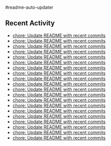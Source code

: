 #readme-auto-updater

## Recent Activity
<!-- LATEST_COMMITS:START -->
- [chore: Update README with recent commits](https://github.com/NEO1717/readme-auto-updater/commit/91f91fd08e9b068756716cdde3dcb86b3c144b38)
- [chore: Update README with recent commits](https://github.com/NEO1717/readme-auto-updater/commit/3c5f38cdc1715730f58335d9f19819d2c2ef4f64)
- [chore: Update README with recent commits](https://github.com/NEO1717/readme-auto-updater/commit/d0d56d417e2c7178ff9a71b85c2522ce0796d568)
- [chore: Update README with recent commits](https://github.com/NEO1717/readme-auto-updater/commit/7e5a77ebfb251fe674484df2619f9fde6d5c32ed)
- [chore: Update README with recent commits](https://github.com/NEO1717/readme-auto-updater/commit/8d908923576630d51d9348193b8cce1cb360ef62)
- [chore: Update README with recent commits](https://github.com/NEO1717/readme-auto-updater/commit/604a34a761de78e81f809ac423fdef6a89695d72)
- [chore: Update README with recent commits](https://github.com/NEO1717/readme-auto-updater/commit/1e6fef94fbf92ffb2661148c460f717b4d81a54f)
- [chore: Update README with recent commits](https://github.com/NEO1717/readme-auto-updater/commit/965b6bf63f67fa504ed4b875ed76124711e7c24c)
- [chore: Update README with recent commits](https://github.com/NEO1717/readme-auto-updater/commit/e4b0ff2b528bd25213ba57c11be201ca7bb09c58)
- [chore: Update README with recent commits](https://github.com/NEO1717/readme-auto-updater/commit/8b4a149741617e68b6b811db2ac9a9572b25f226)
- [chore: Update README with recent commits](https://github.com/NEO1717/readme-auto-updater/commit/efebbff3ba0f6e51aa6f3a4eb0bb2345c8264eaf)
- [chore: Update README with recent commits](https://github.com/NEO1717/readme-auto-updater/commit/ad8f9002a052e5b8f4fd28c7c49b610db49dbc47)
- [chore: Update README with recent commits](https://github.com/NEO1717/readme-auto-updater/commit/8d4e8cbd1c35f13a7719d7a1a4413b6abcf8ee78)
- [chore: Update README with recent commits](https://github.com/NEO1717/readme-auto-updater/commit/819d06f6837510910cf8dbfecf750136ef0853ed)
- [chore: Update README with recent commits](https://github.com/NEO1717/readme-auto-updater/commit/93c70f98814325d65bc564328c79eeff026a9519)
- [chore: Update README with recent commits](https://github.com/NEO1717/readme-auto-updater/commit/bc8909eae96896691dc994e00075baa4e3b683c0)
- [chore: Update README with recent commits](https://github.com/NEO1717/readme-auto-updater/commit/032a367cc4234dc9e8c25b71a22968444fdd4a9c)
- [chore: Update README with recent commits](https://github.com/NEO1717/readme-auto-updater/commit/f7b160f10ab1d8db7685c50593316e3f7df08190)
- [chore: Update README with recent commits](https://github.com/NEO1717/readme-auto-updater/commit/9cdad37fdfa22dbd3dcb8ec2dc1c4e98cc9cd2b6)
- [chore: Update README with recent commits](https://github.com/NEO1717/readme-auto-updater/commit/578cda49e20a2eda46e8404d00096725fb99bdff)
<!-- LATEST_COMMITS:END -->

